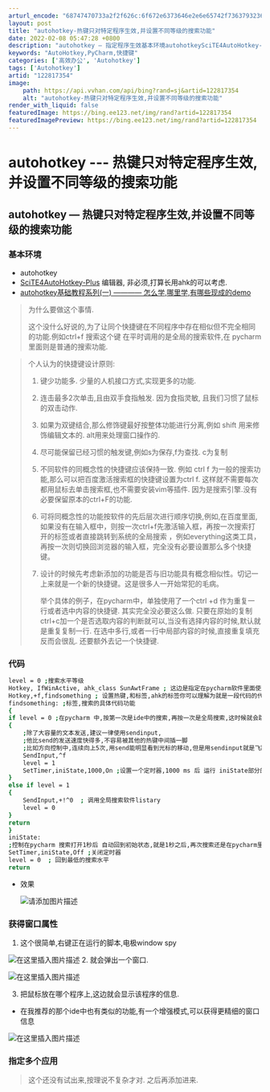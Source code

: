 ```yaml
---
arturl_encode: "68747470733a2f2f626c:6f672e6373646e2e6e65742f7363793236313938333632362f:61727469636c652f64657461696c732f313232383137333534"
layout: post
title: "autohotkey-热键只对特定程序生效,并设置不同等级的搜索功能"
date: 2022-02-08 05:47:28 +0800
description: "autohotkey — 指定程序生效基本环境autohotkeySciTE4AutoHotkey-"
keywords: "AutoHotkey,PyCharm,快捷键"
categories: ['高效办公', 'Autohotkey']
tags: ['Autohotkey']
artid: "122817354"
image:
    path: https://api.vvhan.com/api/bing?rand=sj&artid=122817354
    alt: "autohotkey-热键只对特定程序生效,并设置不同等级的搜索功能"
render_with_liquid: false
featuredImage: https://bing.ee123.net/img/rand?artid=122817354
featuredImagePreview: https://bing.ee123.net/img/rand?artid=122817354
---
```


# autohotkey --- 热键只对特定程序生效,并设置不同等级的搜索功能

## autohotkey — 热键只对特定程序生效,并设置不同等级的搜索功能

### 基本环境

* autohotkey
* [SciTE4AutoHotkey-Plus](https://github.com/telppa/SciTE4AutoHotkey-Plus)
  编辑器, 非必须,打算长用ahk的可以考虑.
* [autohotkey基础教程系列(一) ———— 怎么学,哪里学,有哪些现成的demo](https://blog.csdn.net/scy261983626/article/details/122804850?spm=1001.2014.3001.5501)

> 为什么要做这个事情.
>   
> 这个没什么好说的,为了让同个快捷键在不同程序中存在相似但不完全相同的功能.例如ctrl+f 搜索这个键 在平时调用的是全局的搜索软件,在 pycharm 里面则是普通的搜索功能.

> 个人认为的快捷键设计原则:
>
> 1. 键少功能多. 少量的人机接口方式,实现更多的功能.
> 2. 连击最多2次单击,且由双手食指触发. 因为食指灵敏, 且我们习惯了鼠标的双击动作.
> 3. 如果为双键结合,那么修饰键最好按整体功能进行分离,例如 shift 用来修饰编辑文本的. alt用来处理窗口操作的.
> 4. 尽可能保留已经习惯的触发键,例如s为保存,f为查找. c为复制
> 5. 不同软件的同概念性的快捷键应该保持一致. 例如 ctrl f 为一般的搜索功能,那么可以把百度激活搜索框的快捷键设置为ctrl f. 这样就不需要每次都用鼠标去单击搜索框,也不需要安装vim等插件. 因为是搜索引擎.没有必要保留原本的ctrl+F的功能.
> 6. 可将同概念性的功能按软件的先后层次进行顺序切换,例如,在百度里面, 如果没有在输入框中，则按一次ctrl+f先激活输入框，再按一次搜索打开的标签或者直接跳转到系统的全局搜索 ，例如everything这类工具，再按一次则切换回浏览器的输入框，完全没有必要设置那么多个快捷键。
> 7. 设计的时候先考虑新添加的功能是否与旧功能具有概念相似性。切记一上来就是一个新的快捷键。这是很多人一开始常犯的毛病。
>      
>    举个具体的例子，在pycharm中，单独使用了一个ctrl +d 作为重复一行或者选中内容的快捷键. 其实完全没必要这么做. 只要在原始的复制ctrl+c加一个是否选取内容的判断就可以,当没有选择内容的时候,默认就是重复复制一行. 在选中多行,或者一行中局部内容的时候,直接重复填充反而会很乱. 还要额外去记一个快捷键.

### 代码

```bash
level = 0 ;搜索水平等级
Hotkey, IfWinActive, ahk_class SunAwtFrame ; 这边是指定在pycharm软件里面使用,那么在全局的+f并不会影响到这边,
Hotkey,+f,findsomething ; 设置热键,和标签,ahk的标签你可以理解为就是一段代码的代号,他和函数不一样,是没有返回的,就是方便指代一个代码段
findsomething: ;标签,搜索的具体代码功能
{
if level = 0 ;在pycharm 中,按第一次是ide中的搜索,再按一次是全局搜索,这时候就会跳出ide环境了.
{
    ;除了大容量的文本发送,建议一律使用sendinput, 
    ;他比send的发送速度快得多,不容易被其他的热键中间插一脚
    ;比如方向控制中,连续向上5次,用send能明显看到光标的移动,但是用sendinput就是飞跃的感觉
    SendInput,^f  
    level = 1
    SetTimer,iniState,1000,On ;设置一个定时器,1000 ms 后 运行 iniState部分的代码,定时器状态为开
}
else if level = 1
{
    SendInput,+!^0  ; 调用全局搜索软件listary
    level = 0 
}
return
}
iniState:
;控制在pycharm 搜索打开1秒后 自动回到初始状态,就是1秒之后,再次搜索还是在pycharm里面,这样就不影响pycharm的使用体验
SetTimer,iniState,Off ;关闭定时器
level = 0  ; 回到最低的搜索水平
return

```

* 效果
    
  ![请添加图片描述](https://i-blog.csdnimg.cn/blog_migrate/d2b6dd9385fa82e5c64b143fdbc8c34d.gif)

### 获得窗口属性

1. 这个很简单,右键正在运行的脚本,电极window spy

![在这里插入图片描述](https://i-blog.csdnimg.cn/blog_migrate/2fbce4032a11e2b64785b8ddb1f519a5.png)
2. 就会弹出一个窗口.
  
![在这里插入图片描述](https://i-blog.csdnimg.cn/blog_migrate/0d32c0a4249b996d86e1615e502fa16e.png)

3. 把鼠标放在哪个程序上,这边就会显示该程序的信息.

* 在我推荐的那个ide中也有类似的功能,有一个增强模式,可以获得更精细的窗口信息

![在这里插入图片描述](https://i-blog.csdnimg.cn/blog_migrate/1c0d3713d35bbe80eadbed71ec6f5420.png)

### 指定多个应用

> 这个还没有试出来,按理说不复杂才对. 之后再添加进来.
